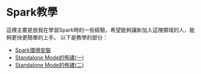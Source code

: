 # Spark教學
這裡主要是放我在學習Spark時的一些經驗，希望能夠讓新加入這塊領域的人，能夠更快更簡單的上手。
以下是教學的部分：
- [Spark環境安裝](Install/)
- [Standalone Mode的佈建(一)](Standalone_1/)
- [Standalone Mode的佈建(二)](Standalone_2/)


